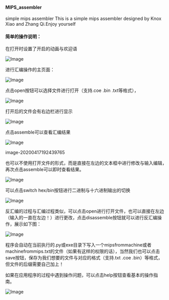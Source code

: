#### MIPS_assembler
simple mips assembler 
This is a simple mips assembler designed by Knox Xiao and Zhang Qi.Enjoy yourself
#### 简单的操作说明：

在打开时设置了开启的动画与欢迎语

![Image](https://raw.githubusercontent.com/Justherozen/MIPS_assembler/master/%E6%B1%87%E7%BC%96%E5%99%A8%E6%8A%A5%E5%91%8A.assets/image-20200417195712660.png)



进行汇编操作的主页面：

![Image](https://raw.githubusercontent.com/Justherozen/MIPS_assembler/master/%E6%B1%87%E7%BC%96%E5%99%A8%E6%8A%A5%E5%91%8A.assets/image-20200417190950169.png)



点击open按钮可以选择文件进行打开（支持.coe .bin .txt等格式），

![Image](https://raw.githubusercontent.com/Justherozen/MIPS_assembler/master/%E6%B1%87%E7%BC%96%E5%99%A8%E6%8A%A5%E5%91%8A.assets/image-20200417203335631.png)



打开后的文件会有右边栏进行显示

![Image](https://raw.githubusercontent.com/Justherozen/MIPS_assembler/master/%E6%B1%87%E7%BC%96%E5%99%A8%E6%8A%A5%E5%91%8A.assets/image-20200417203359622.png)

点击assemble可以查看汇编结果

![Image](https://raw.githubusercontent.com/Justherozen/MIPS_assembler/master/%E6%B1%87%E7%BC%96%E5%99%A8%E6%8A%A5%E5%91%8A.assets/image-20200417192439765.png)

image-20200417192439765

也可以不使用打开文件的形式，而是直接在左边的文本框中进行修改与输入编辑，再次点击assemble可以即时查看结果。

![Image](https://raw.githubusercontent.com/Justherozen/MIPS_assembler/master/%E6%B1%87%E7%BC%96%E5%99%A8%E6%8A%A5%E5%91%8A.assets/image-20200417201044381.png)

可以点击switch hex/bin按钮进行二进制与十六进制输出的切换

![Image](https://raw.githubusercontent.com/Justherozen/MIPS_assembler/master/%E6%B1%87%E7%BC%96%E5%99%A8%E6%8A%A5%E5%91%8A.assets/image-20200417201945904.png)



​		反汇编的过程与汇编过程类似，可以点击open进行打开文件，也可以直接在左边（输入的一直在左边！）进行更改，点击disassemble按钮就可以进行反汇编操作，展示如下图：

![Image](https://raw.githubusercontent.com/Justherozen/MIPS_assembler/master/%E6%B1%87%E7%BC%96%E5%99%A8%E6%8A%A5%E5%91%8A.assets/image-20200417202202609.png) 

程序会自动在当前执行的.py或exe目录下写入一个mipsfrommachine或者machinefrommips.txt的文件（如果有这样的权限的话），当然我们也可以点击save按钮，保存为我们想要的文件与对应的格式（支持.txt .coe .bin）等格式，但文件的后缀需要自己加上！

如果在应用程序的过程中遇到操作问题，可以点击help按钮查看基本的操作指南。

![Image](https://raw.githubusercontent.com/Justherozen/MIPS_assembler/master/%E6%B1%87%E7%BC%96%E5%99%A8%E6%8A%A5%E5%91%8A.assets/image-20200417203307374.png)
